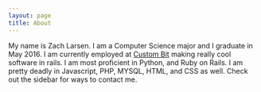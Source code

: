 ```yaml
---
layout: page
title: About
---
```


My name is Zach Larsen. I am a Computer Science major and I graduate in May 2016. I am currently employed at [Custom Bit](http://custombit.com) making really cool software in rails. I am most proficient in Python, and Ruby on Rails. I am pretty deadly in Javascript, PHP, MYSQL, HTML, and CSS as well. Check out the sidebar for ways to contact me.
